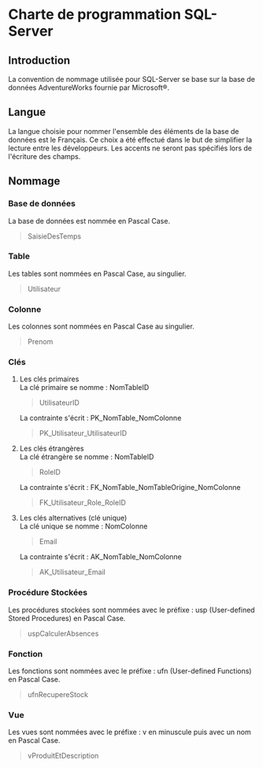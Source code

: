 # Charte de programmation SQL-Server 
## Introduction
La convention de nommage utilisée pour SQL-Server se base sur la base de données AdventureWorks fournie par Microsoft®.

## Langue
La langue choisie pour nommer l'ensemble des éléments de la base de données est le Français. Ce choix a été effectué dans le but de simplifier la lecture entre les développeurs. Les accents ne seront pas spécifiés lors de l'écriture des champs.

## Nommage
### Base de données
La base de données est nommée en Pascal Case.
> SaisieDesTemps

### Table
Les tables sont nommées en Pascal Case, au singulier.
> Utilisateur 

### Colonne
Les colonnes sont nommées en Pascal Case au singulier.
> Prenom 

### Clés
1. Les clés primaires  
   La clé primaire se nomme : NomTableID
   > UtilisateurID  

   La contrainte s'écrit : PK_NomTable_NomColonne  
   > PK_Utilisateur_UtilisateurID

2. Les clés étrangères  
   La clé étrangère se nomme : NomTableID
   > RoleID 
   
   La contrainte s'écrit : FK_NomTable_NomTableOrigine_NomColonne
   > FK_Utilisateur_Role_RoleID
3. Les clés alternatives (clé unique)  
   La clé unique se nomme : NomColonne 
   > Email 

   La contrainte s'écrit : AK_NomTable_NomColonne
   > AK_Utilisateur_Email

### Procédure Stockées
Les procédures stockées sont nommées avec le préfixe : usp (User-defined Stored Procedures) en Pascal Case.  
> uspCalculerAbsences 

### Fonction 
Les fonctions sont nommées avec le préfixe : ufn (User-defined Functions) en Pascal Case.  
> ufnRecupereStock 

### Vue 
Les vues sont nommées avec le préfixe : v en minuscule puis avec un nom en Pascal Case.  
> vProduitEtDescription
